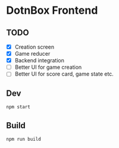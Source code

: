 # DotnBox Frontend

## TODO

- [x] Creation screen
- [x] Game reducer
- [x] Backend integration
- [ ] Better UI for game creation
- [ ] Better UI for score card, game state etc.

## Dev

```
npm start
```

## Build

```
npm run build
```
